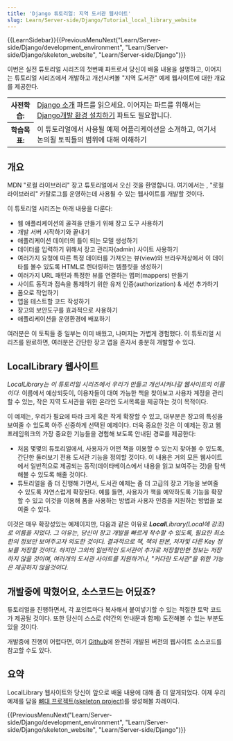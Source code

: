 ```yaml
---
title: 'Django 튜토리얼: 지역 도서관 웹사이트'
slug: Learn/Server-side/Django/Tutorial_local_library_website
---
```


{{LearnSidebar}}{{PreviousMenuNext("Learn/Server-side/Django/development_environment", "Learn/Server-side/Django/skeleton_website", "Learn/Server-side/Django")}}

이번은 실전 튜토리얼 시리즈의 첫번째 파트로서 당신이 배울 내용을 설명하고, 이어지는 튜토리얼 시리즈에서 개발하고 개선시켜볼 "지역 도서관" 예제 웹사이트에 대한 개요를 제공한다.

<table class="learn-box standard-table">
  <tbody>
    <tr>
      <th scope="row">사전학습:</th>
      <td>
        <a href="/ko/docs/Learn/Server-side/Django/Introduction">Django 소개</a>
        파트를 읽으세요. 이어지는 파트를 위해서는
        <a href="/ko/docs/Learn/Server-side/Django/development_environment"
          >Django개발 환경 설치하기</a
        >
        파트도 필요합니다.
      </td>
    </tr>
    <tr>
      <th scope="row">학습목표:</th>
      <td>
        이 튜토리얼에서 사용될 예제 어플리케이션을 소개하고, 여기서 논의될
        토픽들의 범위에 대해 이해하기
      </td>
    </tr>
  </tbody>
</table>

## 개요

MDN "로컬 라이브러리" 장고 튜토리얼에서 오신 것을 환영합니다. 여기에서는 , "로컬 라이브러리" 카탈로그를 운영하는데 사용될 수 있는 웹사이트를 개발할 것이다.

이 튜토리얼 시리즈는 아래 내용을 다룬다:

- 웹 애플리케이션의 골격을 만들기 위해 장고 도구 사용하기
- 개발 서버 시작하기와 끝내기
- 애플리케이션 데이터의 틀이 되는 모델 생성하기
- 데이터를 입력하기 위해서 장고 관리자(admin) 사이트 사용하기
- 여러가지 요청에 따른 특정 데이터를 가져오는 뷰(view)와 브라우저상에서 이 데이타를 볼수 있도록 HTML로 렌더링하는 템플릿을 생성하기
- 여러가지 URL 패턴과 특정한 뷰를 연결하는 맵퍼(mappers) 만들기
- 사이트 동작과 접속을 통제하기 위한 유저 인증(authorization) & 세션 추가하기
- 폼으로 작업하기
- 앱을 테스트할 코드 작성하기
- 장고의 보안도구를 효과적으로 사용하기
- 애플리케이션을 운영환경에 배포하기

여러분은 이 토픽들 중 일부는 이미 배웠고, 나머지는 가볍게 경험했다. 이 튜토리얼 시리즈를 완료하면, 여러분은 간단한 장고 앱을 혼자서 충분히 개발할 수 있다.

## LocalLibrary 웹사이트

_LocalLibrary는 이 튜토리얼 시리즈에서 우리가 만들고 개선시켜나갈 웹사이트의 이름이다._ 이름에서 예상되듯이, 이용자들이 대여 가능한 책을 찾아보고 사용자 계정을 관리할 수 있는, 작은 지역 도서관을 위한 온라인 도서목록을 제공하는 것이 목적이다.

이 예제는, 우리가 필요에 따라 크게 혹은 작게 확장할 수 있고, 대부분은 장고의 특성을 보여줄 수 있도록 아주 신중하게 선택된 예제이다. 더욱 중요한 것은 이 예제는 장고 웹 프레임워크의 가장 중요한 기능들을 경험해 보도록 안내된 경로를 제공한다:

- 처음 몇몇의 튜토리얼에서, 사용자가 어떤 책을 이용할 수 있는지 찾아볼 수 있도록, 간단한 둘러보기 전용 도서관 기능을 정의할 것이다. 이 내용은 거의 모든 웹사이트에서 일반적으로 제공되는 동작(데이타베이스에서 내용을 읽고 보여주는 것)을 탐색해볼 수 있도록 해줄 것이다.
- 튜토리얼을 좀 더 진행해 가면서, 도서관 예제는 좀 더 고급의 장고 기능을 보여줄 수 있도록 자연스럽게 확장된다. 예를 들면, 사용자가 책을 예약하도록 기능을 확장할 수 있고 이것을 이용해 폼을 사용하는 방법과 사용자 인증을 지원하는 방법을 보여줄 수 있다.

이것은 매우 확장성있는 예제이지만, 다음과 같은 이유로 _**Local**Library(Local에 강조)로 이름을 지었다. 그 이유는, 당신이 장고 개발을 빠르게 착수할 수 있도록, 필요한 최소한의 정보만 보여주고자 의도한 것이다. 결과적으로 책, 책의 판본, 저자및 다른 Key 정보를 저장할 것이다. 하지만 그외의 일반적인 도서관이 추가로 저장할만한 정보는 저장하지 않을 것이며, 여러개의 도서관 사이트를 지원하거나, "커다란 도서관"을 위한 기능은 제공하지 않을것이다._

## 개발중에 막혔어요, 소스코드는 어딨죠?

튜토리얼을 진행하면서, 각 포인트마다 복사해서 붙여넣기할 수 있는 적절한 토막 코드가 제공될 것이다. 또한 당신이 스스로 (약간의 안내문과 함께) 도전해볼 수 있는 부분도 있을 것이다.

개발중에 진행이 어렵다면, 여기 [Github](https://github.com/mdn/django-locallibrary-tutorial)에 완전히 개발된 버전의 웹사이트 소스코드를 참고할 수도 있다.

## 요약

LocalLibrary 웹사이트와 당신이 앞으로 배울 내용에 대해 좀 더 알게되었다. 이제 우리 예제를 담을 [뼈대 프로젝트(skeleton project)](/ko/docs/Learn/Server-side/Django/skeleton_website)를 생성해볼 차례이다.

{{PreviousMenuNext("Learn/Server-side/Django/development_environment", "Learn/Server-side/Django/skeleton_website", "Learn/Server-side/Django")}}
